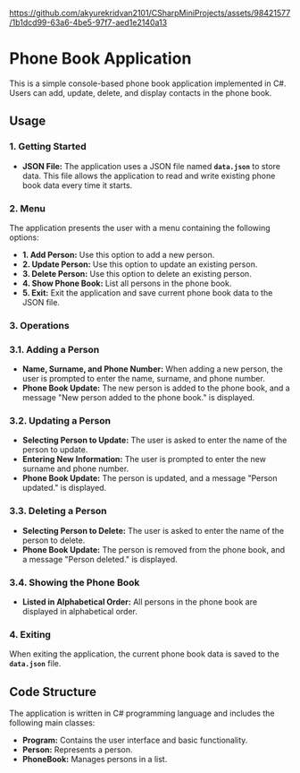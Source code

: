 https://github.com/akyurekridvan2101/CSharpMiniProjects/assets/98421577/1b1dcd99-63a6-4be5-97f7-aed1e2140a13

# **Phone Book Application**

This is a simple console-based phone book application implemented in C#. Users can add, update, delete, and display contacts in the phone book.

## **Usage**

### **1. Getting Started**

- **JSON File:** The application uses a JSON file named **`data.json`** to store data. This file allows the application to read and write existing phone book data every time it starts.

### **2. Menu**

The application presents the user with a menu containing the following options:

- **1. Add Person:** Use this option to add a new person.
- **2. Update Person:** Use this option to update an existing person.
- **3. Delete Person:** Use this option to delete an existing person.
- **4. Show Phone Book:** List all persons in the phone book.
- **5. Exit:** Exit the application and save current phone book data to the JSON file.

### **3. Operations**

### 3.1. Adding a Person

- **Name, Surname, and Phone Number:** When adding a new person, the user is prompted to enter the name, surname, and phone number.
- **Phone Book Update:** The new person is added to the phone book, and a message "New person added to the phone book." is displayed.

### 3.2. Updating a Person

- **Selecting Person to Update:** The user is asked to enter the name of the person to update.
- **Entering New Information:** The user is prompted to enter the new surname and phone number.
- **Phone Book Update:** The person is updated, and a message "Person updated." is displayed.

### 3.3. Deleting a Person

- **Selecting Person to Delete:** The user is asked to enter the name of the person to delete.
- **Phone Book Update:** The person is removed from the phone book, and a message "Person deleted." is displayed.

### 3.4. Showing the Phone Book

- **Listed in Alphabetical Order:** All persons in the phone book are displayed in alphabetical order.

### **4. Exiting**

When exiting the application, the current phone book data is saved to the **`data.json`** file.

## **Code Structure**

The application is written in C# programming language and includes the following main classes:

- **Program:** Contains the user interface and basic functionality.
- **Person:** Represents a person.
- **PhoneBook:** Manages persons in a list.
